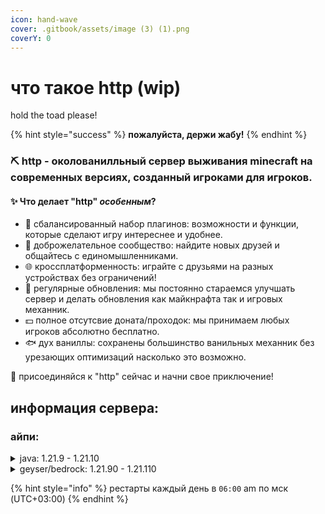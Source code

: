 ```yaml
---
icon: hand-wave
cover: .gitbook/assets/image (3) (1).png
coverY: 0
---
```


# что такое http (wip)

hold the toad please!

{% hint style="success" %}
**пожалуйста, держи жабу!**
{% endhint %}

### ⛏️ http - околованилльный сервер выживания minecraft на современных версиях, созданный игроками для игроков.

#### ✨ Что делает "http" _особенным_?

* 🔧 сбалансированный набор плагинов: возможности и функции, которые сделают игру интереснее и удобнее.
* 🤝 доброжелательное сообщество: найдите новых друзей и общайтесь с единомышленниками.
* 🌐 кроссплатформенность: играйте с друзьями на разных устройствах без ограничений!
* 🥳 регулярные обновления: мы постоянно стараемся улучшать сервер и делать обновления как майкнрафта так и игровых механник.
* 💵 полное отсутсвие доната/проходок: мы принимаем любых игроков абсолютно бесплатно.
* 🐟 дух ваниллы: сохранены большинство ванильных механник без урезающих оптимизаций насколько это возможно.

🚀 присоединяйся к "http" сейчас и начни свое приключение!

## информация сервера:

### айпи:

<details>

<summary>java: 1.21.9 - 1.21.10</summary>

ip: `http.ethrne.com`

</details>

<details>

<summary>geyser/bedrock: 1.21.90 - 1.21.110</summary>

ip: `http.ethrne.com`

port: `3333`

</details>

{% hint style="info" %}
рестарты каждый день в `06:00` am по мск (UTC+03:00)
{% endhint %}
